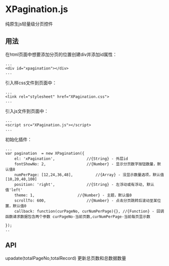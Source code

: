 XPagination.js
==========

纯原生js轻量级分页控件

## 用法

在html页面中想要添加分页的位置创建div并添加id属性：

```
...
<div id="xpagination"></div>
...
```

引入样css文件到页面中：
```
...
<link rel="stylesheet" href="XPagination.css">
...
```

引入js文件到页面中：
```
...
<script src="XPagination.js"></script>
...
```

初始化插件：
```
...
var pagination  = new XPagination({
	el: 'xPagination', 				//{String} - 外层id
	fontShowNo: 2,					//{Number} - 显示分页数字按钮数量，默认值8
	numPerPage: [12,24,36,48],			//{Array} - 没显示数量选项，默认值[10,20,40,100]
	position: 'right',				//{String} - 左浮动或有浮动, 默认值'left'
	theme: 1,					//{Number} - 主题，默认值0
	scrollTo: 600,					//{Number} - 点击分页跳转后滚动至某位置，默认值0
	callback: function(curPageNo, curNumPerPage){},	//{Function} - 回调函数请求数据包含两个参数 curPageNo-当前页数,curNumPerPage-当前每页显示数

});
..
```

## API

upadate(totalPageNo,totalRecord)     更新总页数和总数据数量
